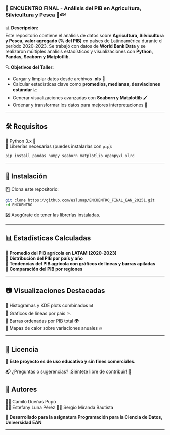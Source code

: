 ### 🏡 ENCUENTRO FINAL - Análisis del PIB en Agricultura, Silvicultura y Pesca 🌿🐟  

📊 **Descripción:**  
Este repositorio contiene el análisis de datos sobre **Agricultura, Silvicultura y Pesca, valor agregado (% del PIB)** en países de Latinoamérica durante el período 2020-2023. Se trabajó con datos de **World Bank Data** y se realizaron múltiples análisis estadísticos y visualizaciones con **Python, Pandas, Seaborn y Matplotlib**.  

🔍 **Objetivos del Taller:**  
- Cargar y limpiar datos desde archivos **.xls** 📂  
- Calcular estadísticas clave como **promedios, medianas, desviaciones estándar** 📈  
- Generar visualizaciones avanzadas con **Seaborn y Matplotlib** 🖌  
- Ordenar y transformar los datos para mejores interpretaciones 🔄  

---

## 🛠 Requisitos  

🔹 Python 3.x 🐍  
🔹 Librerías necesarias (puedes instalarlas con `pip`):  
```bash
pip install pandas numpy seaborn matplotlib openpyxl xlrd
```

---

## 🚀 Instalación  

1️⃣ Clona este repositorio:  
```bash
git clone https://github.com/eslunap/ENCUENTRO_FINAL_EAN_20251.git
cd ENCUENTRO
```
2️⃣ Asegúrate de tener las librerías instaladas.   

---

## 📊 Estadísticas Calculadas  

📌 **Promedio del PIB agrícola en LATAM (2020-2023)**  
📌 **Distribución del PIB por país y año**  
📌 **Tendencias del PIB agrícola con gráficos de líneas y barras apiladas**  
📌 **Comparación del PIB por regiones**  

---

## 📷 Visualizaciones Destacadas  

🔹 Histogramas y KDE plots combinados 📊  
🔹 Gráficos de líneas por país 📉  
🔹 Barras ordenadas por PIB total 🌍  
🔹 Mapas de calor sobre variaciones anuales 🔥  

---

## 📜 Licencia  

📌 **Este proyecto es de uso educativo y sin fines comerciales.**  

📬 ¿Preguntas o sugerencias? ¡Siéntete libre de contribuir! 🚀  

## 📌 Autores
👨‍💻 Camilo Dueñas Pupo  
👩‍💻 Estefany Luna Pérez 
👨‍💻 Sergio Miranda Bautista  

📝 **Desarrollado para la asignatura Programación para la Ciencia de Datos, Universidad EAN**

---
